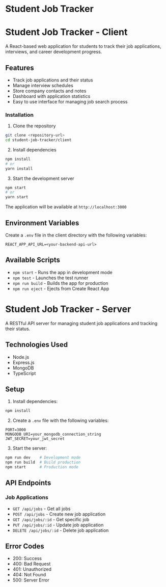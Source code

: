 # Student Job Tracker
# Student Job Tracker - Client
A React-based web application for students to track their job applications, interviews, and career development progress.

## Features

- Track job applications and their status
- Manage interview schedules
- Store company contacts and notes
- Dashboard with application statistics
- Easy to use interface for managing job search process

### Installation

1. Clone the repository
```bash
git clone <repository-url>
cd student-job-tracker/client
```

2. Install dependencies
```bash
npm install
# or
yarn install
```

3. Start the development server
```bash
npm start
# or
yarn start
```

The application will be available at `http://localhost:3000`

## Environment Variables

Create a `.env` file in the client directory with the following variables:

```
REACT_APP_API_URL=<your-backend-api-url>
```

## Available Scripts

- `npm start` - Runs the app in development mode
- `npm test` - Launches the test runner
- `npm run build` - Builds the app for production
- `npm run eject` - Ejects from Create React App

# Student Job Tracker - Server

A RESTful API server for managing student job applications and tracking their status.

## Technologies Used

- Node.js
- Express.js
- MongoDB
- TypeScript

## Setup

1. Install dependencies:
```bash
npm install
```

2. Create a `.env` file with the following variables:
```
PORT=3000
MONGODB_URI=your_mongodb_connection_string
JWT_SECRET=your_jwt_secret
```

3. Start the server:
```bash
npm run dev    # Development mode
npm run build  # Build production
npm start      # Production mode
```

## API Endpoints

### Job Applications
- `GET /api/jobs` - Get all jobs
- `POST /api/jobs` - Create new job application
- `GET /api/jobs/:id` - Get specific job
- `PUT /api/jobs/:id` - Update job application
- `DELETE /api/jobs/:id` - Delete job application

## Error Codes

- 200: Success
- 400: Bad Request
- 401: Unauthorized
- 404: Not Found
- 500: Server Error

